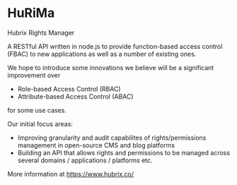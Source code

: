 # HuRiMa
Hubrix Rights Manager

A RESTful API written in node.js to provide function-based access control (FBAC) to new applications as well as a number of existing ones.

We hope to introduce some innovations we believe will be a significant improvement over

* Role-based Access Control (RBAC)
* Attribute-based Access Control (ABAC)

for some use cases.

Our initial focus areas:
 - Improving granularity and audit capabilites of rights/permissions management in open-source CMS and blog platforms
 - Building an API that allows rights and permissions to be managed across several domains / applications / platforms etc.
 
 More information at https://www.hubrix.co/
 
